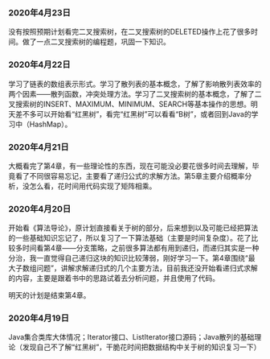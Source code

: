 ### 2020年4月23日

 没有按照预期计划看完二叉搜索树，在二叉搜索树的DELETED操作上花了很多时间。做了一点二叉搜索树的编程题，巩固一下知识。

### 2020年4月22日

学习了链表的数组表示形式。学习了散列表的基本概念，了解了影响散列表效率的两个因素——散列函数，冲突处理方法。学习了二叉搜索树的基本概念，了解了二叉搜索树的INSERT、MAXIMUM、MINIMUM、SEARCH等基本操作的思想。明天差不多可以开始看“红黑树”，看完“红黑树”可以看看“B树”，或者回到Java的学习中（HashMap）。


### 2020年4月21日

大概看完了第4章，有一些理论性的东西，现在可能没必要花很多时间去理解，毕竟看了不同很容易忘记，主要看了递归公式的求解方法。第5章主要介绍概率分析，没怎么看，花时间用代码实现了矩阵相乘。

### 2020年4月20日

开始看《算法导论》，原计划直接看关于树的部分，后来想到以及可能已经把算法的一些基础知识忘记了，所以复习了一下算法基础（主要是时间复杂度）。花了比较多时间看第4章——分支策略，之前很多算法都有用到递归，而递归其实是一种分治，我一直觉得自己递归这块的知识比较薄弱，刚好学习一下。第4章围绕“最大子数组问题”，讲解求解递归式的几个主要方法，目前我还没开始看递归式求解的内容，主要是跟着书中的思路试着去分析问题，并且使用了代码。

明天的计划是结束第4章。

### 2020年4月19日

Java集合类库大体情况；Iterator接口、ListIterator接口源码；Java散列的基础理论（发现自己不了解“红黑树”，干脆花时间把数据结构中关于树的知识复习一下）
